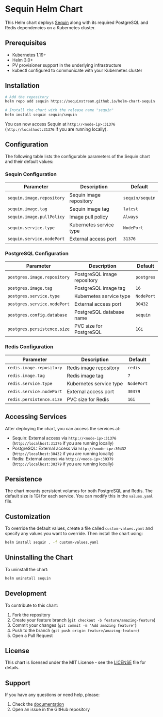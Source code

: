 # Sequin Helm Chart

This Helm chart deploys [Sequin](https://github.com/sequinstream/sequin) along with its required PostgreSQL and Redis dependencies on a Kubernetes cluster.

## Prerequisites

- Kubernetes 1.19+
- Helm 3.0+
- PV provisioner support in the underlying infrastructure
- kubectl configured to communicate with your Kubernetes cluster

## Installation

```bash
# Add the repository
helm repo add sequin https://sequinstream.github.io/helm-chart-sequin

# Install the chart with the release name "sequin"
helm install sequin sequin/sequin
```

You can now access Sequin at `http://<node-ip>:31376` (`http://localhost:31376` if you are running locally).

## Configuration

The following table lists the configurable parameters of the Sequin chart and their default values:

### Sequin Configuration

| Parameter                 | Description             | Default         |
| ------------------------- | ----------------------- | --------------- |
| `sequin.image.repository` | Sequin image repository | `sequin/sequin` |
| `sequin.image.tag`        | Sequin image tag        | `latest`        |
| `sequin.image.pullPolicy` | Image pull policy       | `Always`        |
| `sequin.service.type`     | Kubernetes service type | `NodePort`      |
| `sequin.service.nodePort` | External access port    | `31376`         |

### PostgreSQL Configuration

| Parameter                   | Description                 | Default    |
| --------------------------- | --------------------------- | ---------- |
| `postgres.image.repository` | PostgreSQL image repository | `postgres` |
| `postgres.image.tag`        | PostgreSQL image tag        | `16`       |
| `postgres.service.type`     | Kubernetes service type     | `NodePort` |
| `postgres.service.nodePort` | External access port        | `30432`    |
| `postgres.config.database`  | PostgreSQL database name    | `sequin`   |
| `postgres.persistence.size` | PVC size for PostgreSQL     | `1Gi`      |

### Redis Configuration

| Parameter                | Description             | Default    |
| ------------------------ | ----------------------- | ---------- |
| `redis.image.repository` | Redis image repository  | `redis`    |
| `redis.image.tag`        | Redis image tag         | `7`        |
| `redis.service.type`     | Kubernetes service type | `NodePort` |
| `redis.service.nodePort` | External access port    | `30379`    |
| `redis.persistence.size` | PVC size for Redis      | `1Gi`      |

## Accessing Services

After deploying the chart, you can access the services at:

- Sequin: External access via `http://<node-ip>:31376` (`http://localhost:31376` if you are running locally)
- PostgreSQL: External access via `http://<node-ip>:30432` (`http://localhost:30432` if you are running locally)
- Redis: External access via `http://<node-ip>:30379` (`http://localhost:30379` if you are running locally)

## Persistence

The chart mounts persistent volumes for both PostgreSQL and Redis. The default size is 1Gi for each service. You can modify this in the `values.yaml` file.

## Customization

To override the default values, create a file called `custom-values.yaml` and specify any values you want to override. Then install the chart using:

```bash
helm install sequin . -f custom-values.yaml
```

## Uninstalling the Chart

To uninstall the chart:

```bash
helm uninstall sequin
```

## Development

To contribute to this chart:

1. Fork the repository
2. Create your feature branch (`git checkout -b feature/amazing-feature`)
3. Commit your changes (`git commit -m 'Add amazing feature'`)
4. Push to the branch (`git push origin feature/amazing-feature`)
5. Open a Pull Request

## License

This chart is licensed under the MIT License - see the [LICENSE](LICENSE) file for details.

## Support

If you have any questions or need help, please:

1. Check the [documentation](link-to-docs)
2. Open an issue in the GitHub repository
